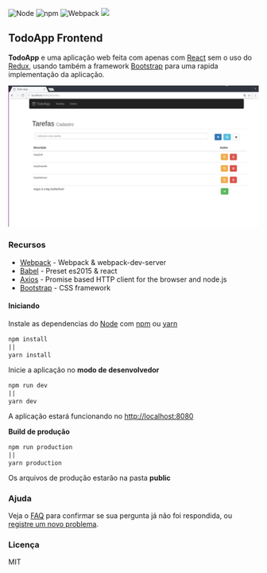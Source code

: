 ![Node](https://img.shields.io/badge/node-7.9.0-green.svg?style=flat) ![npm](https://img.shields.io/badge/npm-4.2.0-green.svg?style=flat) ![Webpack](https://img.shields.io/badge/Webpack-1.14.0-green.svg?style=flat) 
<img src="https://img.shields.io/github/stars/augusto-santos/exerciceReact.svg?style=social&label=Star&maxAge=3600" height="20">

## TodoApp Frontend

**TodoApp** e uma aplicação web feita com apenas com [React](https://facebook.github.io/react/) sem o uso do [Redux](http://redux.js.org/), usando também a framework [Bootstrap](http://getbootstrap.com/getting-started/) para uma rapida implementação da aplicação.

![alt text](https://github.com/augusto-santos/exerciceReact/blob/master/documenta%C3%A7%C3%A3o/img/TodoApp.jpg "TodoApp")

### Recursos
+ [Webpack](https://webpack.js.org/?target=_blank) - Webpack & webpack-dev-server
+ [Babel](https://babeljs.io/?target=_blank) - Preset es2015 & react
+ [Axios](https://github.com/mzabriskie/axios?target=_blank) - Promise based HTTP client for the browser and node.js
+ [Bootstrap](http://getbootstrap.com/getting-started/?target=_blank) - CSS framework

#### Iniciando
  Instale as dependencias do [Node](https://nodejs.org/?target=_blank) com [npm](https://www.npmjs.com/?target=_blank) ou [yarn](https://yarnpkg.com/)
```
npm install
||
yarn install
```


  Inicie a aplicação no **modo de desenvolvedor**
```
npm run dev
||
yarn dev
```
  A aplicação estará funcionando no [http://localhost:8080](http://localhost:8080?target=_blank)

  **Build de produção**
```
npm run production
||
yarn production
```
  Os arquivos de produção estarão na pasta __public__
  
### Ajuda

  Veja o [FAQ](https://github.com/augusto-santos/exerciceReact/wiki/FAQ) para confirmar se sua pergunta já não foi respondida, ou [registre um novo problema](https://github.com/augusto-santos/exerciceReact/issues).
  
### Licença

MIT
